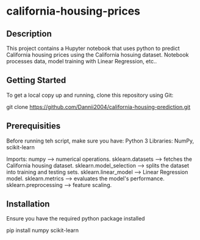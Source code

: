 # california-housing-prices

## Description
This project contains a Hupyter notebook that uses python to predict California housing prices using the California hosuing dataset. Notebook processes data, model training with Linear Regression, etc..

## Getting Started
To get a local copy up and running, clone this repository using Git:

git clone https://github.com/Dannii2004/california-housing-prediction.git

## Prerequisities
Before running teh script, make sure you have:
Python 3
Libraries: 
NumPy, scikit-learn

Imports: 
numpy --> numerical operations.
sklearn.datasets --> fetches the California housing dataset.
sklearn.model_selection --> splits the dataset into training and testing sets.
sklearn.linear_model --> Linear Regression model.
sklearn.metrics --> evaluates the model's performance.
sklearn.preprocessing --> feature scaling.

## Installation
Ensure you have the required python package installed

pip install numpy scikit-learn








